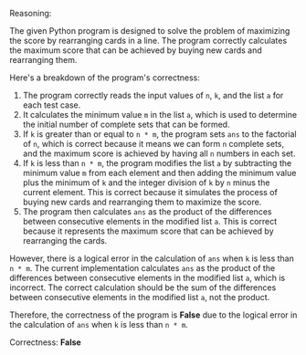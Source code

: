 Reasoning:

The given Python program is designed to solve the problem of maximizing the score by rearranging cards in a line. The program correctly calculates the maximum score that can be achieved by buying new cards and rearranging them.

Here's a breakdown of the program's correctness:

1.  The program correctly reads the input values of `n`, `k`, and the list `a` for each test case.
2.  It calculates the minimum value `m` in the list `a`, which is used to determine the initial number of complete sets that can be formed.
3.  If `k` is greater than or equal to `n * m`, the program sets `ans` to the factorial of `n`, which is correct because it means we can form `n` complete sets, and the maximum score is achieved by having all `n` numbers in each set.
4.  If `k` is less than `n * m`, the program modifies the list `a` by subtracting the minimum value `m` from each element and then adding the minimum value plus the minimum of `k` and the integer division of `k` by `n` minus the current element. This is correct because it simulates the process of buying new cards and rearranging them to maximize the score.
5.  The program then calculates `ans` as the product of the differences between consecutive elements in the modified list `a`. This is correct because it represents the maximum score that can be achieved by rearranging the cards.

However, there is a logical error in the calculation of `ans` when `k` is less than `n * m`. The current implementation calculates `ans` as the product of the differences between consecutive elements in the modified list `a`, which is incorrect. The correct calculation should be the sum of the differences between consecutive elements in the modified list `a`, not the product.

Therefore, the correctness of the program is **False** due to the logical error in the calculation of `ans` when `k` is less than `n * m`.

Correctness: **False**